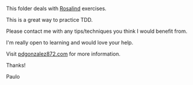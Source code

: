 This folder deals with [Rosalind](http://rosalind.info/) exercises.

This is a great way to practice TDD.

Please contact me with any tips/techniques you think I would benefit from.

I'm really open to learning and would love your help.

Visit [pdgonzalez872.com](www.pdgonzalez872.com) for more information.

Thanks!

Paulo
